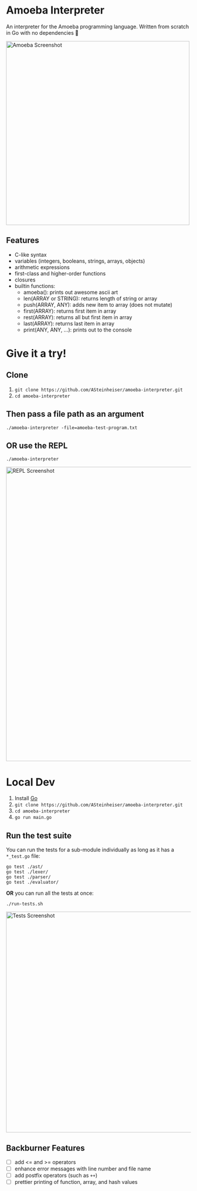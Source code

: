 # Amoeba Interpreter
An interpreter for the Amoeba programming language. Written from scratch in Go with no dependencies 🎉

<img
  src="https://s3-us-west-2.amazonaws.com/images.iamandrew.io/Screen+Shot+2020-04-29+at+11.27.28+PM.png"
  width="500px"
  alt="Amoeba Screenshot"
/>

## Features
- C-like syntax
- variables (integers, booleans, strings, arrays, objects)
- arithmetic expressions
- first-class and higher-order functions
- closures
- builtin functions:
  - amoeba(): prints out awesome ascii art
  - len(ARRAY or STRING): returns length of string or array
  - push(ARRAY, ANY): adds new item to array (does not mutate)
  - first(ARRAY): returns first item in array
  - rest(ARRAY): returns all but first item in array
  - last(ARRAY): returns last item in array
  - print(ANY, ANY, ...): prints out to the console

# Give it a try!
## Clone
1. `git clone https://github.com/ASteinheiser/amoeba-interpreter.git`
1. `cd amoeba-interpreter`

## Then pass a file path as an argument
`./amoeba-interpreter -file=amoeba-test-program.txt`

## OR use the REPL
`./amoeba-interpreter`

<img
  src="https://s3-us-west-2.amazonaws.com/images.iamandrew.io/Screen+Shot+2020-04-29+at+6.11.42+PM.png"
  width="800px"
  alt="REPL Screenshot"
/>

# Local Dev
1. Install [Go](https://golang.org/dl/)
1. `git clone https://github.com/ASteinheiser/amoeba-interpreter.git`
1. `cd amoeba-interpreter`
1. `go run main.go`

## Run the test suite
You can run the tests for a sub-module individually as long as it has a `*_test.go` file:
```
go test ./ast/
go test ./lexer/
go test ./parser/
go test ./evaluator/
```
**OR** you can run all the tests at once:
```
./run-tests.sh
```
<img
  src="https://s3-us-west-2.amazonaws.com/images.iamandrew.io/Screen+Shot+2019-12-04+at+12.50.45+AM.png"
  width="600px"
  alt="Tests Screenshot"
/>

## Backburner Features
- [ ] add <= and >= operators
- [ ] enhance error messages with line number and file name
- [ ] add postfix operators (such as `++`)
- [ ] prettier printing of function, array, and hash values
